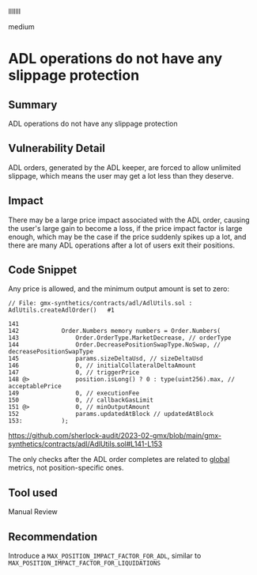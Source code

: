 IllIllI

medium

# ADL operations do not have any slippage protection

## Summary

ADL operations do not have any slippage protection


## Vulnerability Detail

ADL orders, generated by the ADL keeper, are forced to allow unlimited slippage, which means the user may get a lot less than they deserve.


## Impact

There may be a large price impact associated with the ADL order, causing the user's large gain to become a loss, if the price impact factor is large enough, which may be the case if the price suddenly spikes up a lot, and there are many ADL operations after a lot of users exit their positions.


## Code Snippet

Any price is allowed, and the minimum output amount is set to zero:
```solidity
// File: gmx-synthetics/contracts/adl/AdlUtils.sol : AdlUtils.createAdlOrder()   #1

141    
142            Order.Numbers memory numbers = Order.Numbers(
143                Order.OrderType.MarketDecrease, // orderType
144                Order.DecreasePositionSwapType.NoSwap, // decreasePositionSwapType
145                params.sizeDeltaUsd, // sizeDeltaUsd
146                0, // initialCollateralDeltaAmount
147                0, // triggerPrice
148 @>             position.isLong() ? 0 : type(uint256).max, // acceptablePrice
149                0, // executionFee
150                0, // callbackGasLimit
151 @>             0, // minOutputAmount
152                params.updatedAtBlock // updatedAtBlock
153:           );
```
https://github.com/sherlock-audit/2023-02-gmx/blob/main/gmx-synthetics/contracts/adl/AdlUtils.sol#L141-L153

The only checks after the ADL order completes are related to [global](https://github.com/sherlock-audit/2023-02-gmx/blob/main/gmx-synthetics/contracts/exchange/AdlHandler.sol#L150-L160) metrics, not position-specific ones.


## Tool used

Manual Review


## Recommendation

Introduce a `MAX_POSITION_IMPACT_FACTOR_FOR_ADL`, similar to `MAX_POSITION_IMPACT_FACTOR_FOR_LIQUIDATIONS`

